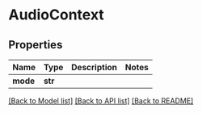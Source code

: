 # AudioContext

## Properties
Name | Type | Description | Notes
------------ | ------------- | ------------- | -------------
**mode** | **str** |  | 

[[Back to Model list]](../README.md#documentation-for-models) [[Back to API list]](../README.md#documentation-for-api-endpoints) [[Back to README]](../README.md)


